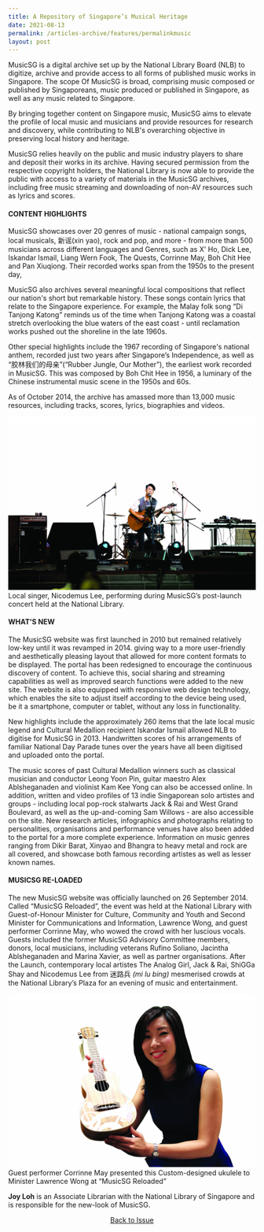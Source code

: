 ```yaml
---
title: A Repository of Singapore’s Musical Heritage
date: 2021-08-13
permalink: /articles-archive/features/permalinkmusic
layout: post
---
```

MusicSG is a digital archive set up by the National Library Board (NLB) to digitize, archive and provide access to all forms of published music works in Singapore. The scope Of MusicSG is broad, comprising music composed or published by Singaporeans, music produced or published in Singapore, as well as any music related to Singapore. 

By bringing together content on Singapore music, MusicSG aims to elevate the profile of local music and musicians and provide resources for research and discovery, while contributing to NLB's overarching objective in preserving local history and heritage. 

MusicSG relies heavily on the public and music industry players to share and deposit their works in its archive. Having secured permission from the respective copyright holders, the National Library is now able to provide the public with access to a variety of materials in the MusicSG archives, including free music streaming and downloading of non-AV resources such as lyrics and scores. 

#### **CONTENT HIGHLIGHTS** 

MusicSG showcases over 20 genres of music - national campaign songs, local musicals, 新谣(xin yao), rock and pop, and more - from more than 500 musicians across different languages and Genres, such as X' Ho, Dick Lee, Iskandar Ismail, Liang Wern Fook, The Quests, Corrinne May, Boh Chit Hee and Pan Xiuqiong. Their recorded works span from the 1950s to the present day, 

MusicSG also archives several meaningful local compositions that reflect our nation's short but remarkable history. These songs contain lyrics that relate to the Singapore experience. For example, the Malay folk song “Di Tanjong Katong” reminds us of the time when Tanjong Katong was a coastal stretch overlooking the blue waters of the east coast - until reclamation works pushed out the shoreline in the late 1960s. 

Other special highlights include the 1967 recording of Singapore's national anthem, recorded just two years after Singapore’s Independence, as well as “胶林我们的母亲”(“Rubber Jungle, Our Mother”), the earliest work recorded in MusicSG. This was composed by Boh Chit Hee in 1956, a luminary of the Chinese instrumental music scene in the 1950s and 60s. 

As of October 2014, the archive has amassed more than 13,000 music resources, including tracks, scores, lyrics, biographies and videos. 

<div style="background-color: white;">
<br>
<img src="\images\vol-10-issue-4\music\local_singer.jpg">
	</div>
Local singer, Nicodemus Lee, performing during MusicSG’s post-launch concert held at the National Library.

#### **WHAT'S NEW** 

The MusicSG website was first launched in 2010 but remained relatively low-key until it was revamped in 2014. giving way to a more user-friendly and aesthetically pleasing layout that allowed for more content formats to be displayed. The portal has been redesigned to encourage the continuous discovery of content. To achieve this, social sharing and streaming capabilities as well as improved search functions were added to the new site. The website is also equipped with responsive web design technology, which enables the site to adjust itself according to the device being used, be it a smartphone, computer or tablet, without any loss in functionality. 

New highlights include the approximately 260 items that the late local music legend and Cultural Medallion recipient Iskandar Ismail allowed NLB to digitise for MusicSG in 2013. Handwritten scores of his arrangements of familiar National Day Parade tunes over the years have all been digitised and uploaded onto the portal. 

The music scores of past Cultural Medallion winners such as classical musician and conductor Leong Yoon Pin, guitar maestro Alex Ablsheganaden and violinist Kam Kee Yong can also be accessed online. In addition, written and video profiles of 13 indie Singaporean solo artistes and groups - including local pop-rock stalwarts Jack &amp; Rai and West Grand Boulevard, as well as the up-and-coming Sam Willows - are also accessible on the site. New research articles, infographics and photographs relating to personalities, organisations and performance venues have also been added to the portal for a more complete experience. Information on music genres ranging from Dikir Barat, Xinyao and Bhangra to heavy metal and rock are all covered, and showcase both famous recording artistes as well as lesser known names. 

#### **MUSICSG RE-LOADED** 

The new MusicSG website was officially launched on 26 September 2014. Called “MusicSG Reloaded”, the event was held at the National Library with Guest-of-Honour Minister for Culture, Community and Youth and Second Minister for Communications and Information, Lawrence Wong, and guest performer Corrinne May, who wowed the crowd with her luscious vocals. Guests included the former MusicSG Advisory Committee members, donors, local musicians, including veterans Rufino Soliano, Jacintha Ablsheganaden and Marina Xavier, as well as partner organisations. After the Launch, contemporary local artistes The Analog Girl, Jack &amp; Rai, ShiGGa Shay and Nicodemus Lee from 迷路兵 <i>(mi lu bing)</i> mesmerised crowds at the National Library’s Plaza for an evening of music and entertainment. 

<div style="background-color: white;">
<br>
<img src="\images\vol-10-issue-4\music\ukelele.jpg">
	</div>
Guest performer Corrinne May presented this Custom-designed ukulele to Minister Lawrence Wong at “MusicSG Reloaded” 

**Joy Loh** is an Associate Librarian with the National Library of Singapore and is responsible for the new-look of MusicSG.

<a href="https://nlb-ba-staging.netlify.app/vol-11/issue-3/oct-dec-2015/"><center>Back to Issue</center></a>

